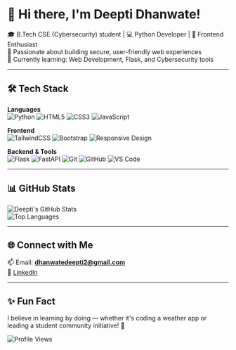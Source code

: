 # 👋 Hi there, I'm Deepti Dhanwate!  

🎓 B.Tech CSE (Cybersecurity) student | 💻 Python Developer | 🎨 Frontend Enthusiast  
🔐 Passionate about building secure, user-friendly web experiences  
🌱 Currently learning: Web Development, Flask, and Cybersecurity tools  

---

## 🛠️ Tech Stack  

**Languages**  
![Python](https://img.shields.io/badge/Python-3776AB?style=for-the-badge&logo=python&logoColor=white)  ![HTML5](https://img.shields.io/badge/HTML5-E34F26?style=for-the-badge&logo=html5&logoColor=white)  ![CSS3](https://img.shields.io/badge/CSS3-1572B6?style=for-the-badge&logo=css3&logoColor=white)  ![JavaScript](https://img.shields.io/badge/JavaScript-F7DF1E?style=for-the-badge&logo=javascript&logoColor=black)  

**Frontend**  
![TailwindCSS](https://img.shields.io/badge/Tailwind_CSS-38B2AC?style=for-the-badge&logo=tailwind-css&logoColor=white)   ![Bootstrap](https://img.shields.io/badge/Bootstrap-563D7C?style=for-the-badge&logo=bootstrap&logoColor=white)  ![Responsive Design](https://img.shields.io/badge/Responsive-FF5722?style=for-the-badge&logo=responsive&logoColor=white)  

**Backend & Tools**  
![Flask](https://img.shields.io/badge/Flask-000000?style=for-the-badge&logo=flask&logoColor=white)  ![FastAPI](https://img.shields.io/badge/FastAPI-009688?style=for-the-badge&logo=fastapi&logoColor=white) ![Git](https://img.shields.io/badge/Git-F05032?style=for-the-badge&logo=git&logoColor=white)  ![GitHub](https://img.shields.io/badge/GitHub-181717?style=for-the-badge&logo=github&logoColor=white)  ![VS Code](https://img.shields.io/badge/VS_Code-007ACC?style=for-the-badge&logo=visual-studio-code&logoColor=white)  

---

## 📊 GitHub Stats  

![Deepti's GitHub Stats](https://github-readme-stats.vercel.app/api?username=DeeptiDhanwate&show_icons=true&theme=radical)  
![Top Languages](https://github-readme-stats.vercel.app/api/top-langs/?username=DeeptiDhanwate&layout=compact&theme=radical)  

---

## 🌐 Connect with Me  

📫 Email: **dhanwatedeepti2@gmail.com**  
🔗 [LinkedIn](https://www.linkedin.com/in/deepti-dhanwate-353507284/)  

---

## ✨ Fun Fact  
I believe in learning by doing — whether it's coding a weather app or leading a student community initiative! 🚀  

![Profile Views](https://komarev.com/ghpvc/?username=DeeptiDhanwate&label=Profile%20Views&color=0e75b6&style=flat)  


